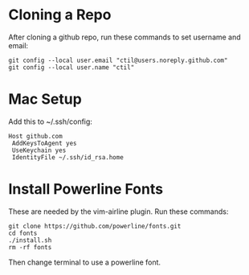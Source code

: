 Cloning a Repo
==============
After cloning a github repo, run these commands to set username and email:

    git config --local user.email "ctil@users.noreply.github.com"
    git config --local user.name "ctil"

Mac Setup
=========
Add this to ~/.ssh/config:

    Host github.com
     AddKeysToAgent yes
     UseKeychain yes
     IdentityFile ~/.ssh/id_rsa.home

Install Powerline Fonts
=======================
These are needed by the vim-airline plugin. Run these commands:

    git clone https://github.com/powerline/fonts.git
    cd fonts
    ./install.sh
    rm -rf fonts
    
Then change terminal to use a powerline font.
